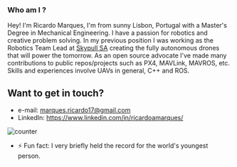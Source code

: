 ### Who am I ?

Hey! I'm Ricardo Marques, I'm from sunny Lisbon, Portugal with a Master's Degree in Mechanical Engineering. I have a passion for robotics and creative problem solving. In my previous position I was working as the Robotics Team Lead at [Skypull SA](https://www.skypull.technology/) creating the fully autonomous drones that will power the tomorrow. As an open source advocate I've made many contributions to public repos/projects such as PX4, MAVLink, MAVROS, etc. Skills and experiences involve UAVs in general, C++ and ROS.


## Want to get in touch?
- e-mail: marques.ricardo17@gmail.com
- LinkedIn: https://www.linkedin.com/in/ricardoamarques/

![counter](https://enbbtwwb2zy6djm.m.pipedream.net)

- ⚡ Fun fact: I very briefly held the record for the world's youngest person. 


<!--
**RicardoM17/RicardoM17** is a ✨ _special_ ✨ repository because its `README.md` (this file) appears on your GitHub profile.

Here are some ideas to get you started:

- 🔭 I’m currently working on ...
- 🌱 I’m currently learning ...
- 👯 I’m looking to collaborate on ...
- 🤔 I’m looking for help with ...
- 💬 Ask me about ...
- 📫 How to reach me: ...
- 😄 Pronouns: ...
- ⚡ Fun fact: ...
-->
